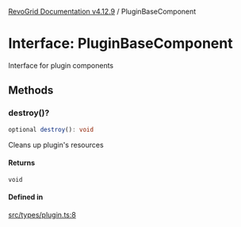 [RevoGrid Documentation v4.12.9](README.md) / PluginBaseComponent

# Interface: PluginBaseComponent

Interface for plugin components

## Methods

### destroy()?

```ts
optional destroy(): void
```

Cleans up plugin's resources

#### Returns

`void`

#### Defined in

[src/types/plugin.ts:8](https://github.com/revolist/revogrid/blob/5b626b1ece93ea60f82047d059b8a2635455feb4/src/types/plugin.ts#L8)
